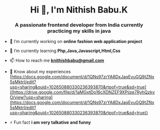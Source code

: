 <h1 align="center">Hi 👋, I'm Nithish Babu.K</h1>
<h3 align="center">A passionate frontend developer from India currently practicing my skills in java</h3>

- 🔭 I’m currently working on **online fashion web application project**

- 🌱 I’m currently learning **Php,Java,Javascript,Html,Css**

- 📫 How to reach me **knithishbabu@gmail.com**

- 📄 Know about my experiences [https://docs.google.com/document/d/1QNs97zrYA8DxJaqEyuGQ9tZNx5sMktrl/edit?usp=sharing&ouid=102650880330236393870&rtpof=true&sd=true]([https://drive.google.com/file/d/1aMGxtDo16cXDNZEF9XPjjze7RyhQzkvO/view?usp=sharing](https://docs.google.com/document/d/1QNs97zrYA8DxJaqEyuGQ9tZNx5sMktrl/edit?usp=sharing&ouid=102650880330236393870&rtpof=true&sd=true))

- ⚡ Fun fact **i am very talkative and funny**


